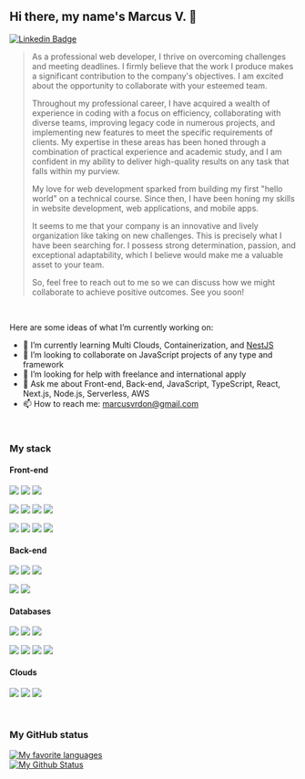 ## Hi there, my name's Marcus V. 👋
[![Linkedin Badge](https://img.shields.io/badge/-LinkedIn-blue?style=flat-square&logo=Linkedin&logoColor=white&link=https://www.linkedin.com/in/marcusvrdon)](https://www.linkedin.com/in/marcusvrdon)

>As a professional web developer, I thrive on overcoming challenges and meeting deadlines. I firmly believe that the work I produce makes a significant contribution to the company's objectives. I am excited about the opportunity to collaborate with your esteemed team.
>
>Throughout my professional career, I have acquired a wealth of experience in coding with a focus on efficiency, collaborating with diverse teams, improving legacy code in numerous projects, and implementing new features to meet the specific requirements of clients. My expertise in these areas has been honed through a combination of practical experience and academic study, and I am confident in my ability to deliver high-quality results on any task that falls within my purview.
>
>My love for web development sparked from building my first "hello world" on a technical course. Since then, I have been honing my skills in website development, web applications, and mobile apps.
>
>It seems to me that your company is an innovative and lively organization like taking on new challenges. This is precisely what I have been searching for. I possess strong determination, passion, and exceptional adaptability, which I believe would make me a valuable asset to your team.
>
>So, feel free to reach out to me so we can discuss how we might collaborate to achieve positive outcomes. See you soon!
<br>

Here are some ideas of what I’m currently working on:

<!-- - 🔭 I’m currently working on ... -->
- 🌱 I’m currently learning Multi Clouds, Containerization, and [NestJS](https://nestjs.com/)
- 👯 I’m looking to collaborate on JavaScript projects of any type and framework
- 🤔 I’m looking for help with freelance and international apply
- 💬 Ask me about Front-end, Back-end, JavaScript, TypeScript, React, Next.js, Node.js, Serverless, AWS
- 📫 How to reach me: [marcusvrdon@gmail.com](mailto:marcusvrdon@gmail.com)
<!-- - 😄 Pronouns: enthusiasm developer, challenges, deadlines -->
<!-- - ⚡ Fun fact: ... -->

<br>

### My stack
#### Front-end
<p>
  <img src="https://img.shields.io/badge/HTML%20-%23333?&style=for-the-badge&logo=html5"/>
  <img src="https://img.shields.io/badge/CSS%20-%23333?&style=for-the-badge&logo=css3&logoColor=157286"/>
  <img src="https://img.shields.io/badge/Javascript%20-%23333?&style=for-the-badge&logo=javascript"/>
</p>
<p>
  <img src="https://img.shields.io/badge/SASS%20-%23333?&style=for-the-badge&logo=sass"/>
  <img src="https://img.shields.io/badge/Bootstrap%20-%23333?&style=for-the-badge&logo=bootstrap"/>
  <img src="https://img.shields.io/badge/Tailwind%20-%23333?&style=for-the-badge&logo=tailwindcss"/>
  <img src="https://img.shields.io/badge/Material%20-%23333?&style=for-the-badge&logo=material-design"/>
</p>
<p>
  <img src="https://img.shields.io/badge/TypeScript%20-%23333?&style=for-the-badge&logo=typescript&logoColor=007acc"/>
  <img src="https://img.shields.io/badge/React%20-%23333?&style=for-the-badge&logo=react"/>
  <img src="https://img.shields.io/badge/Vue.js%20-%23333?&style=for-the-badge&logo=vue.js"/>
  <img src="https://img.shields.io/badge/Angular%20-%23333?&style=for-the-badge&logo=angular&logoColor=dd0031"/>
</p>

#### Back-end
<p>
  <img src="https://img.shields.io/badge/Node.js%20-%23333?&style=for-the-badge&logo=node.js"/>
  <img src="https://img.shields.io/badge/Express%20-%23333?&style=for-the-badge&logo=express"/>
  <img src="https://img.shields.io/badge/NestJS%20-%23333?&style=for-the-badge&logo=nestjs"/>
</p>
<p>
  <img src="https://img.shields.io/badge/PHP%20-%23333?&style=for-the-badge&logo=php"/>
  <img src="https://img.shields.io/badge/Laravel%20-%23333?&style=for-the-badge&logo=laravel"/>
</p>

#### Databases
<p>
  <img src="https://img.shields.io/badge/MySQL%20-%23333?&style=for-the-badge&logo=mysql"/>
  <img src="https://img.shields.io/badge/PostgreSQL%20-%23333?&style=for-the-badge&logo=postgresql&logoColor=336791"/>
  <img src="https://img.shields.io/badge/RDS%20-%23333?&style=for-the-badge&logo=amazon-rds"/>
</p>
<p>
  <img src="https://img.shields.io/badge/DynamoDB%20-%23333?&style=for-the-badge&logo=amazon-dynamodb"/>
  <img src="https://img.shields.io/badge/MongoDB%20-%23333?&style=for-the-badge&logo=mongodb"/>
  <img src="https://img.shields.io/badge/Firebase%20-%23333?&style=for-the-badge&logo=firebase"/>
  <img src="https://img.shields.io/badge/Redis%20-%23333?&style=for-the-badge&logo=redis"/>
</p>

#### Clouds
<p>
  <img src="https://img.shields.io/badge/AWS%20-%23333?&style=for-the-badge&logo=amazon-web-services"/>
  <img src="https://img.shields.io/badge/Azure%20-%23333?&style=for-the-badge&logo=azure"/>
  <img src="https://img.shields.io/badge/GCP%20-%23333?&style=for-the-badge&logo=gcp"/>
</p>

<br>

### My GitHub status
[![My favorite languages](https://github-readme-stats.vercel.app/api/top-langs/?username=MarcusVRdoN&layout=compact)](https://github.com/MarcusVRdoN)
<br>
[![My Github Status](https://github-readme-stats.vercel.app/api?username=MarcusVRdoN&count_private=true&show_icons=true)](https://github.com/MarcusVRdoN)
